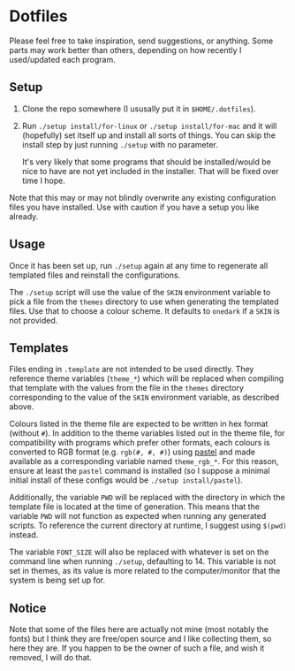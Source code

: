 # Dotfiles

Please feel free to take inspiration, send suggestions, or anything. Some parts may work
better than others, depending on how recently I used/updated each program.

## Setup

1.  Clone the repo somewhere (I ususally put it in `$HOME/.dotfiles`).
2.  Run `./setup install/for-linux` or `./setup install/for-mac` and it will (hopefully) set
    itself up and install all sorts of things. You can skip the install step
    by just running `./setup` with no parameter.

    It's very likely that some programs that should be installed/would be
    nice to have are not yet included in the installer. That will be fixed
    over time I hope.

Note that this may or may not blindly overwrite any existing configuration files you
have installed. Use with caution if you have a setup you like already.

## Usage

Once it has been set up, run `./setup` again at any time to regenerate all templated
files and reinstall the configurations.

The `./setup` script will use the value of the `SKIN` environment variable to pick
a file from the `themes` directory to use when generating the templated files. Use
that to choose a colour scheme. It defaults to `onedark` if a `SKIN` is not provided.

## Templates

Files ending in `.template` are not intended to be used directly. They reference theme
variables (`theme_*`) which will be replaced when compiling that template with the
values from the file in the `themes` directory corresponding to the value of the `SKIN`
environment variable, as described above.

Colours listed in the theme file are expected to be written in hex format (without `#`).
In addition to the theme variables listed out in the theme file, for compatibility with
programs which prefer other formats, each colours is converted to RGB format
(e.g. `rgb(#, #, #)`) using [pastel][] and made available as a corresponding variable
named `theme_rgb_*`. For this reason, ensure at least the `pastel` command is installed
(so I suppose a minimal initial install of these configs would be `./setup install/pastel`).

[pastel]: https://github.com/sharkdp/pastel

Additionally, the variable `PWD` will be replaced with the directory in which the
template file is located at the time of generation. This means that the variable `PWD`
will not function as expected when running any generated scripts. To reference the
current directory at runtime, I suggest using `$(pwd)` instead.

The variable `FONT_SIZE` will also be replaced with whatever is set on the command line
when running `./setup`, defaulting to 14. This variable is not set in themes, as its value
is more related to the computer/monitor that the system is being set up for.

## Notice

Note that some of the files here are actually not mine (most notably the fonts)
but I think they are free/open source and I like collecting them, so here they are.
If you happen to be the owner of such a file, and wish it removed, I will do that.

